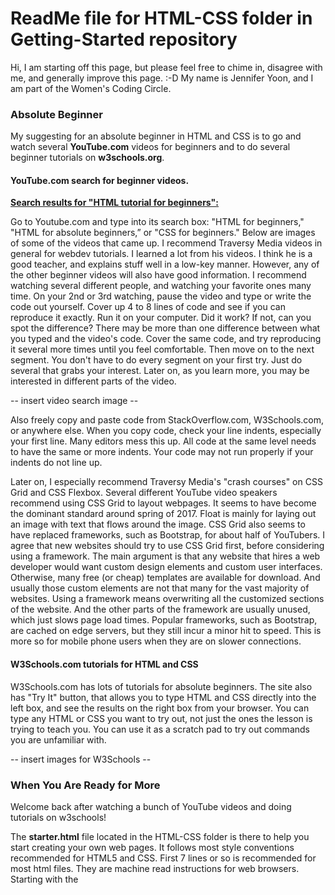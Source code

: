 
# ReadMe file for HTML-CSS folder in Getting-Started repository

Hi, I am starting off this page, but please feel free to chime in, disagree with me, and generally improve this page. :-D  My name is Jennifer Yoon, and I am part of the Women's Coding Circle.

### Absolute Beginner

My suggesting for an absolute beginner in HTML and CSS is to go and watch several **YouTube.com** videos for beginners and to do several beginner tutorials on **w3schools.org**.

#### YouTube.com search for beginner videos.

[**Search results for "HTML tutorial for beginners":**](https://www.youtube.com/results?search_query=html+tutorial+for+beginners)

Go to Youtube.com and type into its search box: "HTML for beginners," "HTML for absolute beginners,” or "CSS for beginners." Below are images of some of the videos that came up.  I recommend Traversy Media videos in general for webdev tutorials.  I learned a lot from his videos.  I think he is a good teacher, and explains stuff well in a low-key manner.  However, any of the other beginner videos will also have good information.  I recommend watching several different people, and watching your favorite ones many time.  On your 2nd or 3rd watching, pause the video and type or write the code out yourself.  Cover up 4 to 8 lines of code and see if you can reproduce it exactly.  Run it on your computer.  Did it work?  If not, can you spot the difference?  There may be more than one difference between what you typed and the video's code.  Cover the same code, and try reproducing it several more times until you feel comfortable.  Then move on to the next segment.  You don't have to do every segment on your first try.  Just do several that grabs your interest.  Later on, as you learn more, you may be interested in different parts of the video.

-- insert video search image --

Also freely copy and paste code from StackOverflow.com, W3Schools.com, or anywhere else.  When you copy code, check your line indents, especially your first line.  Many editors mess this up.  All code at the same level needs to have the same or more indents.  Your code may not run properly if your indents do not line up.

Later on, I especially recommend Traversy Media's "crash courses" on CSS Grid and CSS Flexbox.  Several different YouTube video speakers  recommend using CSS Grid to layout webpages.  It seems to have become the dominant standard around spring of 2017.  Float is mainly for laying out an image with text that flows around the image.  CSS Grid also seems to have replaced frameworks, such as Bootstrap, for about half of YouTubers.  I agree that new websites should try to use CSS Grid first, before considering using a framework.  The main argument is that any website that hires a web developer would want custom design elements and custom user interfaces.  Otherwise, many free (or cheap) templates are available for download.  And usually those custom elements are not that many for the vast majority of websites.  Using a framework means overwriting all the customized sections of the website.  And the other parts of the framework are usually unused, which just slows page load times.  Popular frameworks, such as Bootstrap, are cached on edge servers, but they still incur a minor hit to speed.  This is more so for mobile phone users when they are on slower connections.

#### W3Schools.com tutorials for HTML and CSS

W3Schools.com has lots of tutorials for absolute beginners.  The site also has "Try It" button, that allows you to type HTML and CSS directly into the left box, and see the results on the right box from your browser.  You can type any HTML or CSS you want to try out, not just the ones the lesson is trying to teach you.  You can use it as a scratch pad to try out commands you are unfamiliar with.

-- insert images for W3Schools --

### When You Are Ready for More

Welcome back after watching a bunch of YouTube videos and doing tutorials on w3schools!

The **starter.html**  file located in the HTML-CSS folder is there to help you start creating your own web pages.  It follows most style conventions recommended for HTML5 and CSS. First 7 lines or so is recommended for most html files.  They are machine read instructions for web browsers.  Starting with the <title> tag, you can customize your content.  I have used the best coding styles I found for HTML and CSS.  Using a good coding style is especially important once you start working on larger projects with a team.  It also makes it much easier for you to fix your own code later on, say six months later, when you have no idea why you wrote the code in that way. ;-)
  
#### Coding Styles used
  * Line indent:  4 spaces, no tabs.  I find this easier to read.  But more people recommend 2 spaces than 4 spaces.  Both 4 and 2 spaces are preferred over tabs.  (Also for multi-line codes, I increase indent for 2nd to last lines.  About half of others seem to do this.  I find this easier for spotting errors.)

  * Naming convention:  Almost everyone seem to use all-lowercase-hyphen for names.

  * Blank lines or white space:  I use one or more blank lines to separate sections.  This is more important for longer files.

  * Comments:  /* css comments */  and &lt;!-- html section comments --&gt;   
    * You can also use extra *********** or ------------ to create visual blocks in addition to comment tags.  On longer CSS files, two stars for first line followed by a full line of stars is recommended. Certain editors use /** as auto-help or documentation text.  
      /** This is an example of block comment.  
      ****************************************************** */

#### More to follow.

Also, I have added my own working example website in the "Wiki" tab (see top menu).

-- Jennifer May 9, 2018 --

